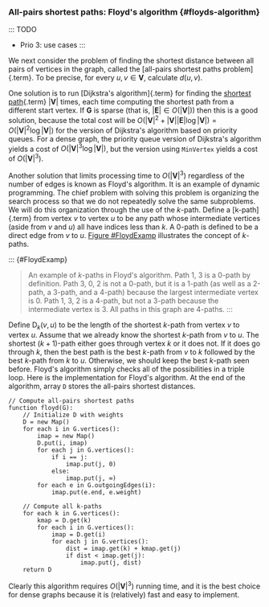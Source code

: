 
### All-pairs shortest paths: Floyd's algorithm {#floyds-algorithm}

::: TODO
- Prio 3: use cases
:::

We next consider the problem of finding the shortest distance between
all pairs of vertices in the graph, called the
[all-pairs shortest paths problem]{.term}. To be
precise, for every $u, v \in \mathbf{V}$, calculate $d(u, v)$.

One solution is to run [Dijkstra's algorithm]{.term} for finding the
[shortest path](#single-source-shortest-paths-problem){.term} $|\mathbf{V}|$ times, each time computing the shortest path
from a different start vertex. If $\mathbf{G}$ is sparse (that is,
$|\mathbf{E}| \in O(|\mathbf{V}|)$) then this is a good solution,
because the total cost will be
$O(|\mathbf{V}|^2 + |\mathbf{V}||\mathbf{E}| \log
|\mathbf{V}|) = O(|\mathbf{V}|^2 \log |\mathbf{V}|)$ for the
version of Dijkstra's algorithm based on priority queues. For a dense
graph, the priority queue version of Dijkstra's algorithm yields a cost
of $O(|\mathbf{V}|^3 \log |\mathbf{V}|)$, but the version using
`MinVertex` yields a cost of $O(|\mathbf{V}|^3)$.

Another solution that limits processing time to $O(|\mathbf{V}|^3)$
regardless of the number of edges is known as Floyd's algorithm. It is
an example of dynamic programming. The chief problem with solving this
problem is organizing the search process so that we do not repeatedly
solve the same subproblems. We will do this organization through the use
of the $k$-path. Define a [k-path]{.term} from
vertex $v$ to vertex $u$ to be any path whose intermediate vertices
(aside from $v$ and $u$) all have indices less than $k$. A 0-path is
defined to be a direct edge from $v$ to $u$.
[Figure #FloydExamp](#FloydExamp) illustrates the
concept of $k$-paths.

::: {#FloydExamp}

> An example of $k$-paths in Floyd's algorithm. Path 1, 3 is a 0-path
> by definition. Path 3, 0, 2 is not a 0-path, but it is a 1-path (as
> well as a 2-path, a 3-path, and a 4-path) because the largest
> intermediate vertex is 0. Path 1, 3, 2 is a 4-path, but not a 3-path
> because the intermediate vertex is 3. All paths in this graph are
> 4-paths.
:::

Define $\mathrm{D}_k(v, u)$ to be the length of the shortest $k$-path from
vertex $v$ to vertex $u$. Assume that we already know the shortest
$k$-path from $v$ to $u$. The shortest $(k+1)$-path either goes through
vertex $k$ or it does not. If it does go through $k$, then the best path
is the best $k$-path from $v$ to $k$ followed by the best $k$-path from
$k$ to $u$. Otherwise, we should keep the best $k$-path seen before.
Floyd's algorithm simply checks all of the possibilities in a triple
loop. Here is the implementation for Floyd's algorithm. At the end of
the algorithm, array `D` stores the all-pairs shortest distances.

    // Compute all-pairs shortest paths
    function floyd(G):
        // Initialize D with weights
        D = new Map()
        for each i in G.vertices():
            imap = new Map()
            D.put(i, imap)
            for each j in G.vertices():
                if i == j:
                    imap.put(j, 0)
                else:
                    imap.put(j, ∞)
            for each e in G.outgoingEdges(i):
                imap.put(e.end, e.weight)

        // Compute all k-paths
        for each k in G.vertices():
            kmap = D.get(k)
            for each i in G.vertices():
                imap = D.get(i)
                for each j in G.vertices():
                    dist = imap.get(k) + kmap.get(j)
                    if dist < imap.get(j):
                        imap.put(j, dist)
        return D


Clearly this algorithm requires $O(|\mathbf{V}|^3)$ running time,
and it is the best choice for dense graphs because it is (relatively)
fast and easy to implement.
